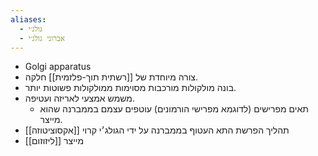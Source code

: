 ```yaml
---
aliases:
  - גולג׳י
  - אברוני גולג׳י
---
```

- Golgi apparatus
- צורה מיוחדת של [[רשתית תוך-פלזמית]] חלקה.
- בונה מולקולות מורכבות מסוימות ממולקולות פשוטות יותר.
- משמש אמצעי לאריזה ועטיפה.
  - תאים מפרישים (לדוגמא מפרישי הורמונים) עוטפים עצמם בממברנה שהוא מייצר.
- תהליך הפרשת התא העטוף בממברנה על ידי הגולג׳י קרוי [[אקסוציטוזה]]
- מייצר [[ליזוזום]]